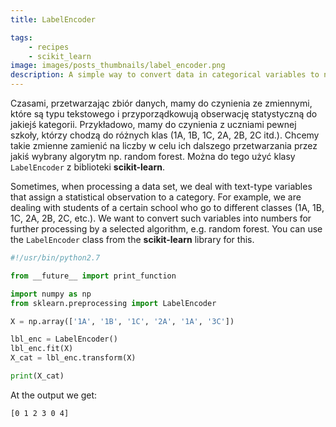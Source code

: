```yaml
---
title: LabelEncoder

tags:
    - recipes
    - scikit_learn
image: images/posts_thumbnails/label_encoder.png
description: A simple way to convert data in categorical variables to numeric data using the label encoding method.
---
```

Czasami, przetwarzając zbiór danych, mamy do czynienia ze zmiennymi, które są typu tekstowego i przyporządkowują obserwację statystyczną do jakiejś kategorii. Przykładowo, mamy do czynienia z uczniami pewnej szkoły, którzy chodzą do różnych klas (1A, 1B, 1C, 2A, 2B, 2C itd.). Chcemy takie zmienne zamienić na liczby w celu ich dalszego przetwarzania przez jakiś wybrany algorytm np. random forest. Można do tego użyć klasy `LabelEncoder` z biblioteki __scikit-learn__.

Sometimes, when processing a data set, we deal with text-type variables that assign a statistical observation to a category. For example, we are dealing with students of a certain school who go to different classes (1A, 1B, 1C, 2A, 2B, 2C, etc.). We want to convert such variables into numbers for further processing by a selected algorithm, e.g. random forest. You can use the `LabelEncoder` class from the __scikit-learn__ library for this.

<!-- truncate -->

```python
#!/usr/bin/python2.7

from __future__ import print_function

import numpy as np
from sklearn.preprocessing import LabelEncoder

X = np.array(['1A', '1B', '1C', '2A', '1A', '3C'])

lbl_enc = LabelEncoder()
lbl_enc.fit(X)
X_cat = lbl_enc.transform(X)

print(X_cat)
```

At the output we get:

```
[0 1 2 3 0 4]
```
